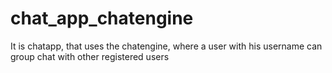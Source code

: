 # chat_app_chatengine
It is chatapp, that uses the chatengine, where a user with his username can group chat with other registered users
